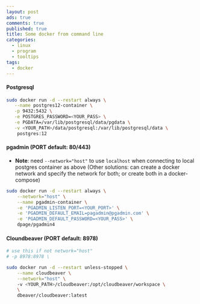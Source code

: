 ```yaml
---
layout: post
ads: true
comments: true
published: true
title: Some docker from command line
categories:
  - linux
  - program
  - tooltips
tags:
  - docker
---
```

#### Postgresql

```bash
sudo docker run -d --restart always \
   --name postgres12-container \
   -p 9432:5432 \
   -e POSTGRES_PASSWORD=<YOUR_PASS> \
   -e PGDATA=/var/lib/postgresql/data/pgdata \
   -v <YOUR_PATH>/data/postgresql:/var/lib/postgresql/data \
    postgres:12
```

#### pgadmin (PORT default: 80/443)

- **Note**: need `--network="host"` to use `localhost` when connecting to local postgres container as above (Other solutions: can create a docker network and specify the network for both; or create both in a docker-compose)

```bash
sudo docker run -d --restart always \
    --network="host" \
    --name pgadmin-container \
    -e 'PGADMIN_LISTEN_PORT=<YOUR_PORT>' \
    -e 'PGADMIN_DEFAULT_EMAIL=pagadmin@pgadmin.com' \
    -e 'PGADMIN_DEFAULT_PASSWORD=<YOUR_PASS>' \
    dpage/pgadmin4
```

#### Cloundbeaver (PORT default: 8978)

```bash
# use this if not network="host"
# -p 8978:8978 \

sudo docker run -d --restart unless-stopped \
	--name cloudbeaver \
	--network="host" \	
	-v <YOUR_PATH>/cloudbeaver:/opt/cloudbeaver/workspace \
 	\
	dbeaver/cloudbeaver:latest
```
